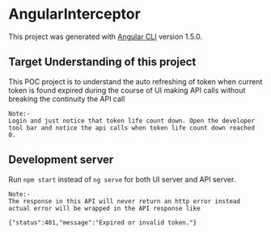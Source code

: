 # AngularInterceptor

This project was generated with [Angular CLI](https://github.com/angular/angular-cli) version 1.5.0.

## Target Understanding of this project
This POC project is to understand the auto refreshing of token when current token is found expired during the course of UI making API calls without breaking the continuity the API call

    Note:-
    Login and just notice that token life count down. Open the developer tool bar and notice the api calls when token life count down reached 0.

## Development server

Run `npm start` instead of `ng serve` for both UI server and API server. 

    Note:- 
    The response in this API will never return an http error instead actual error will be wrapped in the API response like

    {"status":401,"message":"Expired or invalid token."}


